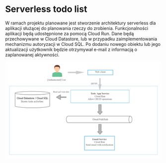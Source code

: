# Serverless todo list

W ramach projektu planowane jest stworzenie architektury serverless dla aplikacji służącej do planowania rzeczy do zrobienia. Funkcjonalności aplikacji będą udostępnione za pomocą Cloud Run. Dane będą przechowywane w Cloud Datastore, lub w przypadku zaimplementowania mechanizmu autoryzacji w Cloud SQL. Po dodaniu nowego obiektu lub jego aktualizacji użytkownik będzie otrzymywał e-mail z informacją o zaplanowanej aktywności. 

![alt text](https://github.com/mateuszbarnacki/gcp-proj/blob/main/ServerlessTodo.png)
